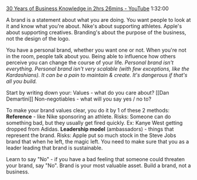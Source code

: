 [30 Years of Business Knowledge in 2hrs 26mins - YouTube](https://www.youtube.com/watch?v=9VlvbpXwLJs)
1:32:00

A brand is a statement about what you are doing. You want people to look at it and know what you're about. Nike's about supporting athletes. Apple's about supporting creatives. Branding's about the purpose of the business, not the design of the logo.

You have a personal brand, whether you want one or not. When you're not in the room, people talk about you. Being able to influence how others perceive you can change the course of your life.
	*Personal brand isn't everything. Personal brand isn't very scalable (with few exceptions, like the Kardashians). It can be a pain to maintain & create. It's dangerous if that's all you build.*

Start by writing down your:
Values - what do you care about? [[Dan Demartini]]
Non-negotiables - what will you say yes / no to?

To make your brand values clear, you do it by 1 of these 2 methods:
**Reference** - like Nike sponsoring an athlete.
	Risks: Someone can do something bad, but they usually get fired quickly. Ex: Kanye West getting dropped from Adidas.
**Leadership model** (ambassadors) - things that represent the brand.
	Risks: Apple put so much stock in the Steve Jobs brand that when he left, the magic left. You need to make sure that you as a leader leading that brand is sustainable.

Learn to say "No" - if you have a bad feeling that someone could threaten your brand, say "No". Brand is your most valuable asset. Build a brand, not a business.